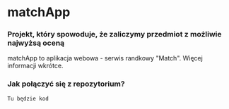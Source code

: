 # matchApp
### Projekt, który spowoduje, że zaliczymy przedmiot z możliwie najwyżsą oceną
matchApp to aplikacja webowa - serwis randkowy "Match". Więcej informacji wkrótce.
### Jak połączyć się z repozytorium?
`Tu będzie kod`
